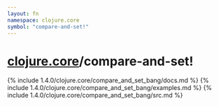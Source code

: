 ```yaml
---
layout: fn
namespace: clojure.core
symbol: "compare-and-set!"
---
```


# [clojure.core](../)/compare-and-set!

{% include 1.4.0/clojure.core/compare_and_set_bang/docs.md %}
{% include 1.4.0/clojure.core/compare_and_set_bang/examples.md %}
{% include 1.4.0/clojure.core/compare_and_set_bang/src.md %}

